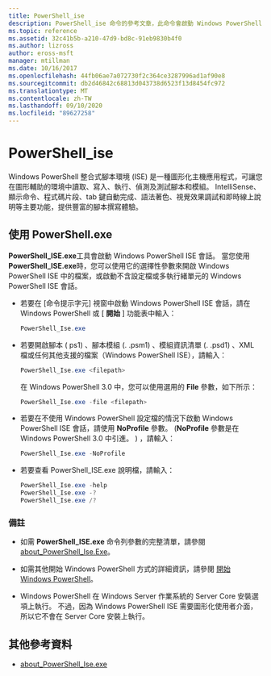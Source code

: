 ```yaml
---
title: PowerShell_ise
description: PowerShell_ise 命令的參考文章，此命令會啟動 Windows PowerShell 整合式腳本環境 (ISE) 會話。
ms.topic: reference
ms.assetid: 32c41b5b-a210-47d9-bd8c-91eb9830b4f0
ms.author: lizross
author: eross-msft
manager: mtillman
ms.date: 10/16/2017
ms.openlocfilehash: 44fb06ae7a072730f2c364ce3287996ad1af90e8
ms.sourcegitcommit: db2d46842c68813d043738d6523f13d8454fc972
ms.translationtype: MT
ms.contentlocale: zh-TW
ms.lasthandoff: 09/10/2020
ms.locfileid: "89627258"
---
```

# <a name="powershell_ise"></a>PowerShell_ise

Windows PowerShell 整合式腳本環境 (ISE) 是一種圖形化主機應用程式，可讓您在圖形輔助的環境中讀取、寫入、執行、偵測及測試腳本和模組。 IntelliSense、顯示命令、程式碼片段、tab 鍵自動完成、語法著色、視覺效果調試和即時線上說明等主要功能，提供豐富的腳本撰寫體驗。

## <a name="using-powershellexe"></a>使用 PowerShell.exe

**PowerShell_ISE.exe**工具會啟動 Windows PowerShell ISE 會話。 當您使用 **PowerShell_ISE.exe**時，您可以使用它的選擇性參數來開啟 Windows PowerShell ISE 中的檔案，或啟動不含設定檔或多執行緒單元的 Windows PowerShell ISE 會話。

- 若要在 [命令提示字元] 視窗中啟動 Windows PowerShell ISE 會話，請在 Windows PowerShell 或 [ **開始** ] 功能表中輸入：

  ```powershell
  PowerShell_Ise.exe
  ```

- 若要開啟腳本 ( ps1) 、腳本模組 (. .psm1) 、模組資訊清單 (. .psd1) 、XML 檔或任何其他支援的檔案（Windows PowerShell ISE），請輸入：

  ```powershell
  PowerShell_Ise.exe <filepath>
  ```

  在 Windows PowerShell 3.0 中，您可以使用選用的 **File** 參數，如下所示：

  ```powershell
  PowerShell_Ise.exe -file <filepath>
  ```

- 若要在不使用 Windows PowerShell 設定檔的情況下啟動 Windows PowerShell ISE 會話，請使用 **NoProfile** 參數。  (**NoProfile** 參數是在 Windows PowerShell 3.0 中引進。 ) ，請輸入：

  ```powershell
  PowerShell_Ise.exe -NoProfile
  ```

- 若要查看 PowerShell_ISE.exe 說明檔，請輸入：

    ```powershell
    PowerShell_Ise.exe -help
    PowerShell_Ise.exe -?
    PowerShell_Ise.exe /?
    ```

### <a name="remarks"></a>備註

- 如需 **PowerShell_ISE.exe** 命令列參數的完整清單，請參閱 [about_PowerShell_Ise.Exe](/powershell/module/microsoft.powershell.core/about/about_powershell_ise_exe)。

- 如需其他開始 Windows PowerShell 方式的詳細資訊，請參閱 [開始 Windows PowerShell](/powershell/scripting/windows-powershell/starting-windows-powershell)。

- Windows PowerShell 在 Windows Server 作業系統的 Server Core 安裝選項上執行。 不過，因為 Windows PowerShell ISE 需要圖形化使用者介面，所以它不會在 Server Core 安裝上執行。

## <a name="additional-references"></a>其他參考資料

- [about_PowerShell_Ise.exe](/powershell/module/microsoft.powershell.core/about/about_powershell_exe)
